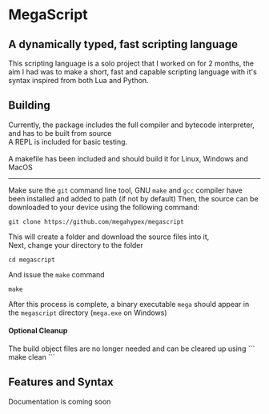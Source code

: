 # MegaScript 

<h2>A dynamically typed, fast scripting language</h2>

This scripting language is a solo project that I worked on for 2 months, the aim I had was to make a short, fast and capable 
scripting language with it's syntax inspired from both Lua and Python.

<h2>Building</h2>

Currently, the package includes the full compiler and bytecode interpreter, and has to be built from source<br>
A REPL is included for basic testing.<br><br>
A makefile has been included and should build it for Linux, Windows and MacOS
<hr>

Make sure the `git` command line tool, GNU `make` and `gcc` compiler have been installed and added to path (if not by default)
Then, the source can be downloaded to your device using the following command:
```
git clone https://github.com/megahypex/megascript
```
This will create a folder and download the source files into it,<br>
Next, change your directory to the folder
```
cd megascript
```
And issue the `make` command
```
make
```
After this process is complete, a binary executable `mega` should appear in the `megascript` directory (`mega.exe` on Windows)<br>
<h4>Optional Cleanup</h4>
The build object files are no longer needed and can be cleared up using 
```
make clean
```

<h2>Features and Syntax</h2>
Documentation is coming soon
